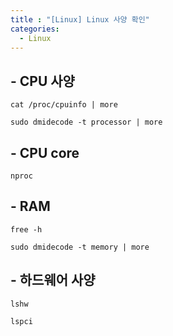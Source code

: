 ```yaml
---
title : "[Linux] Linux 사양 확인"
categories:
  - Linux
---
```


## - CPU 사양
~~~
cat /proc/cpuinfo | more
~~~
~~~
sudo dmidecode -t processor | more
~~~

## - CPU core
~~~
nproc
~~~

## - RAM
~~~
free -h
~~~
~~~
sudo dmidecode -t memory | more
~~~

## - 하드웨어 사양
~~~
lshw
~~~
~~~
lspci
~~~
